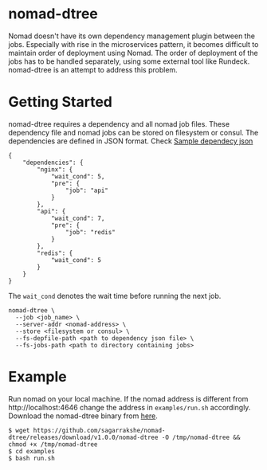 
nomad-dtree
===========

Nomad doesn't have its own dependency management plugin between the jobs. 
Especially with rise in the microservices pattern, it becomes difficult to maintain order of deployment using Nomad.
The order of deployment of the jobs has to be handled separately, using some external tool like Rundeck.
nomad-dtree is an attempt to address this problem.

Getting Started
===============

nomad-dtree requires a dependency and all nomad job files. These dependency file and nomad jobs can be stored on filesystem or consul.
The dependencies are defined in JSON format. Check [Sample dependecy json ](https://github.com/sagarrakshe/nomad-dtree/blob/master/examples/example.json)

```
{
	"dependencies": {
		"nginx": {
			"wait_cond": 5,
			"pre": {
				"job": "api"
			}
		},
		"api": {
			"wait_cond": 7,
			"pre": {
				"job": "redis"
			}
		},
		"redis": {
			"wait_cond": 5
		}
	}
}
```
The `wait_cond` denotes the wait time before running the next job.
```
nomad-dtree \
  --job <job_name> \
  --server-addr <nomad-address> \
  --store <filesystem or consul> \
  --fs-depfile-path <path to dependency json file> \
  --fs-jobs-path <path to directory containing jobs>
```

Example
=======

Run nomad on your local machine. If the nomad address is different from http://localhost:4646 change the address in `examples/run.sh` accordingly.
Download the nomad-dtree binary from [here](https://github.com/sagarrakshe/nomad-dtree/releases/download/v1.0.0/nomad-dtree).

```
$ wget https://github.com/sagarrakshe/nomad-dtree/releases/download/v1.0.0/nomad-dtree -O /tmp/nomad-dtree && chmod +x /tmp/nomad-dtree
$ cd examples
$ bash run.sh
```
